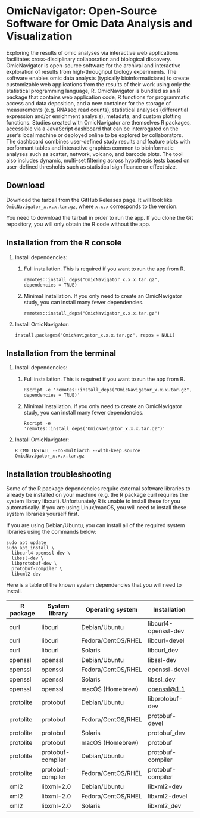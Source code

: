 # OmicNavigator: Open-Source Software for Omic Data Analysis and Visualization

Exploring the results of omic analyses via interactive web applications
facilitates cross-disciplinary collaboration and biological discovery.
OmicNavigator is open-source software for the archival and interactive
exploration of results from high-throughput biology experiments. The software
enables omic data analysts (typically bioinformaticians) to create customizable
web applications from the results of their work using only the statistical
programming language, R. OmicNavigator is bundled as an R package that contains
web application code, R functions for programmatic access and data deposition,
and a new container for the storage of measurements (e.g. RNAseq read counts),
statistical analyses (differential expression and/or enrichment analysis),
metadata, and custom plotting functions. Studies created with OmicNavigator are
themselves R packages, accessible via a JavaScript dashboard that can be
interrogated on the user’s local machine or deployed online to be explored by
collaborators. The dashboard combines user-defined study results and feature
plots with performant tables and interactive graphics common to bioinformatic
analyses such as scatter, network, volcano, and barcode plots. The tool also
includes dynamic, multi-set filtering across hypothesis tests based on
user-defined thresholds such as statistical significance or effect size.

## Download

Download the tarball from the GitHub Releases page. It will look
like `OmicNavigator_x.x.x.tar.gz`, where `x.x.x` corresponds to the version.

You need to download the tarball in order to run the app. If you clone the Git
repository, you will only obtain the R code without the app.

## Installation from the R console

1. Install dependencies:

    1) Full installation. This is required if you want to run the app from R.

        ```
        remotes::install_deps("OmicNavigator_x.x.x.tar.gz", dependencies = TRUE)
        ```

    1) Minimal installation. If you only need to create an OmicNavigator study,
       you can install many fewer dependencies.

        ```
        remotes::install_deps("OmicNavigator_x.x.x.tar.gz")
        ```

1. Install OmicNavigator:

    ```
    install.packages("OmicNavigator_x.x.x.tar.gz", repos = NULL)
    ```

## Installation from the terminal

1. Install dependencies:

    1) Full installation. This is required if you want to run the app from R.

        ```
        Rscript -e 'remotes::install_deps("OmicNavigator_x.x.x.tar.gz", dependencies = TRUE)'
        ```

    1) Minimal installation. If you only need to create an OmicNavigator study,
       you can install many fewer dependencies.

        ```
        Rscript -e 'remotes::install_deps("OmicNavigator_x.x.x.tar.gz")'
        ```

1. Install OmicNavigator:

    ```
    R CMD INSTALL --no-multiarch --with-keep.source OmicNavigator_x.x.x.tar.gz
    ```

## Installation troubleshooting

Some of the R package dependencies require external software libraries to
already be installed on your machine (e.g. the R package curl requires the
system library libcurl). Unfortunately R is unable to install these for you
automatically. If you are using Linux/macOS, you will need to install these
system libraries yourself first.

If you are using Debian/Ubuntu, you can install all of the required system
libraries using the commands below:

```
sudo apt update
sudo apt install \
  libcurl4-openssl-dev \
  libssl-dev \
  libprotobuf-dev \
  protobuf-compiler \
  libxml2-dev
```

Here is a table of the known system dependencies that you will need to install.

R package | System library | Operating system | Installation
--------- | -------------- | ---------------- | ------------
curl | libcurl | Debian/Ubuntu | libcurl4-openssl-dev
curl | libcurl | Fedora/CentOS/RHEL | libcurl-devel
curl | libcurl | Solaris | libcurl_dev
openssl | openssl | Debian/Ubuntu | libssl-dev
openssl | openssl | Fedora/CentOS/RHEL | openssl-devel
openssl | openssl | Solaris | libssl_dev
openssl | openssl | macOS (Homebrew) | openssl@1.1
protolite | protobuf | Debian/Ubuntu | libprotobuf-dev
protolite | protobuf | Fedora/CentOS/RHEL | protobuf-devel
protolite | protobuf | Solaris | protobuf_dev
protolite | protobuf | macOS (Homebrew) | protobuf
protolite | protobuf-compiler | Debian/Ubuntu | protobuf-compiler
protolite | protobuf-compiler | Fedora/CentOS/RHEL | protobuf-compiler
xml2 | libxml-2.0 | Debian/Ubuntu | libxml2-dev
xml2 | libxml-2.0 | Fedora/CentOS/RHEL | libxml2-devel
xml2 | libxml-2.0 | Solaris | libxml2_dev
